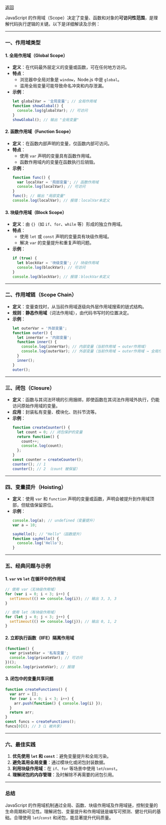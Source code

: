 [返回](./README.md)

JavaScript 的作用域（Scope）决定了变量、函数和对象的**可访问性范围**，是理解代码执行逻辑的关键。以下是详细解读及示例：

---

### **一、作用域类型**
#### **1. 全局作用域（Global Scope）**
- **定义**：在代码最外层定义的变量或函数，可在任何地方访问。
- **特点**：
  - 浏览器中全局对象是 `window`，Node.js 中是 `global`。
  - 滥用全局变量可能导致命名冲突和内存泄漏。
- **示例**：
  ```javascript
  let globalVar = '全局变量'; // 全局作用域
  function showGlobal() {
    console.log(globalVar); // 可访问
  }
  showGlobal(); // 输出 "全局变量"
  ```

#### **2. 函数作用域（Function Scope）**
- **定义**：在函数内部声明的变量，仅函数内部可访问。
- **特点**：
  - 使用 `var` 声明的变量具有函数作用域。
  - 函数作用域内的变量在函数执行后销毁。
- **示例**：
  ```javascript
  function func() {
    var localVar = '局部变量'; // 函数作用域
    console.log(localVar); // 可访问
  }
  func(); // 输出 "局部变量"
  console.log(localVar); // 报错：localVar未定义
  ```

#### **3. 块级作用域（Block Scope）**
- **定义**：由 `{}`（如 `if`、`for`、`while` 等）形成的独立作用域。
- **特点**：
  - 使用 `let` 或 `const` 声明的变量具有块级作用域。
  - 解决 `var` 的变量提升和重复声明问题。
- **示例**：
  ```javascript
  if (true) {
    let blockVar = '块级变量'; // 块级作用域
    console.log(blockVar); // 可访问
  }
  console.log(blockVar); // 报错：blockVar未定义
  ```

---

### **二、作用域链（Scope Chain）**
- **定义**：变量查找时，从当前作用域逐级向外层作用域搜索的链式结构。
- **规则**：**静态作用域**（词法作用域），由代码书写时的位置决定。
- **示例**：
  ```javascript
  let outerVar = '外部变量';
  function outer() {
    let innerVar = '内部变量';
    function inner() {
      console.log(innerVar); // 内部变量（当前作用域 → outer作用域）
      console.log(outerVar); // 外部变量（当前作用域 → outer作用域 → 全局作用域）
    }
    inner();
  }
  outer();
  ```

---

### **三、闭包（Closure）**
- **定义**：函数与其词法环境的引用捆绑，即使函数在其词法作用域外执行，仍能访问原始作用域的变量。
- **应用**：封装私有变量、模块化、防抖节流等。
- **示例**：
  ```javascript
  function createCounter() {
    let count = 0; // 闭包保护的变量
    return function() {
      count++;
      console.log(count);
    };
  }
  const counter = createCounter();
  counter(); // 1
  counter(); // 2 （count 被保留）
  ```

---

### **四、变量提升（Hoisting）**
- **定义**：使用 `var` 和 `function` 声明的变量或函数，声明会被提升到作用域顶部，但赋值保留原位。
- **示例**：
  ```javascript
  console.log(a); // undefined（变量提升）
  var a = 10;

  sayHello(); // "Hello"（函数提升）
  function sayHello() {
    console.log('Hello');
  }
  ```

---

### **五、经典问题与示例**
#### **1. `var` vs `let` 在循环中的作用域**
```javascript
// 使用 var（无块级作用域）
for (var i = 0; i < 3; i++) {
  setTimeout(() => console.log(i)); // 输出 3, 3, 3
}

// 使用 let（有块级作用域）
for (let j = 0; j < 3; j++) {
  setTimeout(() => console.log(j)); // 输出 0, 1, 2
}
```

#### **2. 立即执行函数（IIFE）隔离作用域**
```javascript
(function() {
  var privateVar = '私有变量';
  console.log(privateVar); // 可访问
})();
console.log(privateVar); // 报错
```

#### **3. 闭包中的变量共享问题**
```javascript
function createFunctions() {
  var arr = [];
  for (var i = 0; i < 3; i++) {
    arr.push(function() { console.log(i) });
  }
  return arr;
}
const funcs = createFunctions();
funcs[0](); // 3（i 被共享）
```

---

### **六、最佳实践**
1. **优先使用 `let` 和 `const`**：避免变量提升和全局污染。
2. **避免滥用全局变量**：通过模块化或闭包封装数据。
3. **利用块级作用域**：在 `if`、`for` 等场景中使用 `let`/`const`。
4. **理解闭包的内存管理**：及时解除不再需要的闭包引用。

---

### **总结**
JavaScript 的作用域机制通过全局、函数、块级作用域及作用域链，控制变量的生命周期和可见性。理解闭包、变量提升和作用域链是编写可预测、健壮代码的基础。合理使用 `let`/`const` 和闭包，能显著提升代码质量。
